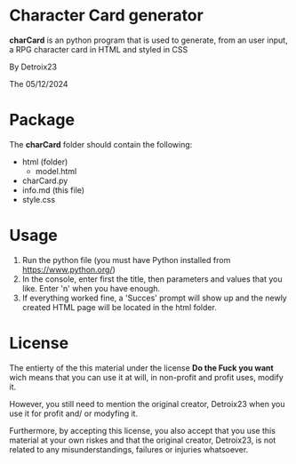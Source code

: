 
# Character Card generator

**charCard** is an python program that is used to generate, from an user input, a RPG character card in HTML and styled in CSS

By Detroix23

The 05/12/2024

# Package

The **charCard** folder should contain the following:

- html (folder)
	- model.html
- charCard.py
- info.md (this file)
- style.css

# Usage

1. Run the python file (you must have Python installed from https://www.python.org/)
2. In the console, enter first the title, then parameters and values that you like. Enter 'n' when you have enough.
3. If everything worked fine, a 'Succes' prompt will show up and the newly created HTML page will be located in the html folder.


# License

The entierty of the this material under the license **Do the Fuck you want** wich means that you can use it at will, in non-profit and profit uses, modify it. 

However, you still need to mention the original creator, Detroix23 when you use it for profit and/ or modyfing it.

Furthermore, by accepting this license, you also accept that you use this material at your own riskes and that the original creator, Detroix23, is not related to any misunderstandings, failures or injuries whatsoever.
